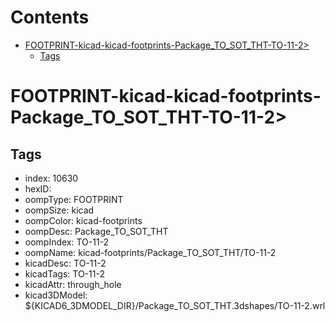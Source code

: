 



Contents
========

* [FOOTPRINT-kicad-kicad-footprints-Package_TO_SOT_THT-TO-11-2>](#footprint-kicad-kicad-footprints-package_to_sot_tht-to-11-2)
	* [Tags](#tags)

# FOOTPRINT-kicad-kicad-footprints-Package_TO_SOT_THT-TO-11-2>

## Tags

- index: 10630
- hexID: 
- oompType: FOOTPRINT
- oompSize: kicad
- oompColor: kicad-footprints
- oompDesc: Package_TO_SOT_THT
- oompIndex: TO-11-2
- oompName: kicad-footprints/Package_TO_SOT_THT/TO-11-2
- kicadDesc: TO-11-2
- kicadTags: TO-11-2
- kicadAttr: through_hole
- kicad3DModel: ${KICAD6_3DMODEL_DIR}/Package_TO_SOT_THT.3dshapes/TO-11-2.wrl
